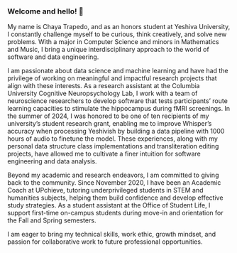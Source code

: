 ### Welcome and hello! 👋 
My name is Chaya Trapedo, and as an honors student at Yeshiva University, I constantly challenge myself to be curious, think creatively, and solve new problems. With a major in Computer Science and minors in Mathematics and Music, I bring a unique interdisciplinary approach to the world of software and data engineering.

I am passionate about data science and machine learning and have had the privilege of working on meaningful and impactful research projects that align with these interests. As a research assistant at the Columbia University Cognitive Neuropsychology Lab, I work with a team of neuroscience researchers to develop software that tests participants’ route learning capacities to stimulate the hippocampus during fMRI screenings. In the summer of 2024, I was honored to be one of ten recipients of my university’s student research grant, enabling me to improve Whisper’s accuracy when processing Yeshivish by building a data pipeline with 1000 hours of audio to finetune the model. These experiences, along with my personal data structure class implementations and transliteration editing projects, have allowed me to cultivate a finer intuition for software engineering and data analysis.

Beyond my academic and research endeavors, I am committed to giving back to the community. Since November 2020, I have been an Academic Coach at UPchieve, tutoring underprivileged students in STEM and humanities subjects, helping them build confidence and develop effective study strategies. As a student assistant at the Office of Student Life, I support first-time on-campus students during move-in and orientation for the Fall and Spring semesters. 

I am eager to bring my technical skills, work ethic, growth mindset, and passion for collaborative work to future professional opportunities.

